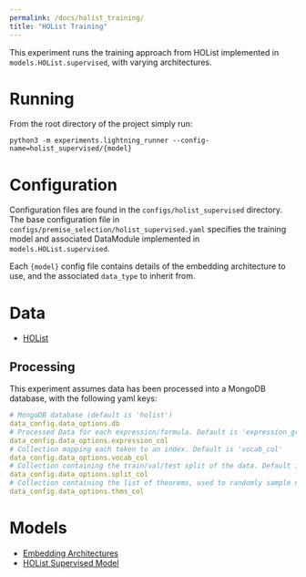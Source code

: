 ```yaml
---
permalink: /docs/holist_training/
title: "HOList Training"
---
```


This experiment runs the training approach from HOList implemented in `models.HOList.supervised`,
with varying architectures.

# Running
From the root directory of the project simply run:

```terminal
python3 -m experiments.lightning_runner --config-name=holist_supervised/{model}
```

# Configuration

Configuration files are found in the `configs/holist_supervised` directory.
The base configuration file in `configs/premise_selection/holist_supervised.yaml` specifies the
training model and associated DataModule implemented in `models.HOList.supervised`.

Each `{model}` config file contains details of the embedding architecture to use, and the associated `data_type` to inherit from.


# Data
- [HOList](/bait/docs/data/#holist)
 
## Processing
This experiment assumes data has been processed into a MongoDB database, with the following yaml keys:

```yaml
# MongoDB database (default is 'holist')
data_config.data_options.db
# Processed Data for each expression/formula. Default is 'expression_graphs'
data_config.data_options.expression_col 
# Collection mapping each token to an index. Default is 'vocab_col'
data_config.data_options.vocab_col 
# Collection containing the train/val/test split of the data. Default is 'split_data'
data_config.data_options.split_col
# Collection containing the list of theorems, used to randomly sample negative premises
data_config.data_options.thms_col 
```

# Models
- [Embedding Architectures](/bait/docs/models/#embedding-models)
- [HOList Supervised Model](/bait/docs/models/#supervised)

